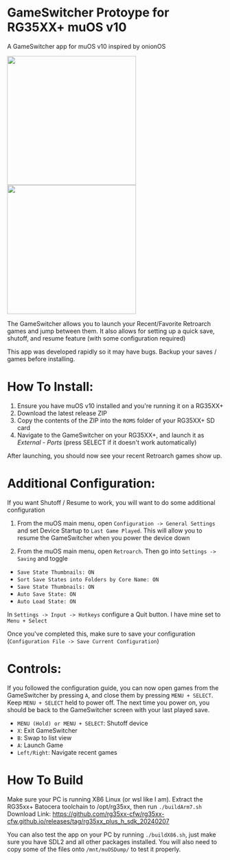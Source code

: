 # GameSwitcher Protoype for RG35XX+ muOS v10

A GameSwitcher app for muOS v10 inspired by onionOS

<div>
<img src="https://i.imgur.com/a1uIJaF.png" width="300">
<img src="https://media.giphy.com/media/v1.Y2lkPTc5MGI3NjExeG1oMjY3ZHNubnpnMTJpMmg5MGUwemcwenJ2eTZxY3lpdDZheGhydCZlcD12MV9pbnRlcm5hbF9naWZfYnlfaWQmY3Q9Zw/Pq4IfxNQF8FO6e1x0g/source.gif" width="300">
</div>

The GameSwitcher allows you to launch your Recent/Favorite Retroarch games and jump between them.
It also allows for setting up a quick save, shutoff, and resume feature (with some configuration required)

This app was developed rapidly so it may have bugs. Backup your saves / games before installing.

# How To Install:
1. Ensure you have muOS v10 installed and you're running it on a RG35XX+
2. Download the latest release ZIP
3. Copy the contents of the ZIP into the `ROMS` folder of your RG35XX+ SD card 
4. Navigate to the GameSwitcher on your RG35XX+, and launch it as *External - Ports* (press SELECT if it doesn't work automatically)

After launching, you should now see your recent Retroarch games show up.


# Additional Configuration:

If you want Shutoff / Resume to work, you will want to do some additional configuration 

1. From the muOS main menu, open `Configuration -> General Settings` and set Device Startup to `Last Game Played`.
This will allow you to resume the GameSwitcher when you power the device down

2. From the muOS main menu, open `Retroarch`. Then go into `Settings -> Saving` and toggle

- `Save State Thumbnails: ON`
- `Sort Save States into Folders by Core Name: ON`
- `Save State Thumbnails: ON`
- `Auto Save State: ON`
- `Auto Load State: ON`

In `Settings -> Input -> Hotkeys` configure a Quit button. I have mine set to `Menu + Select`

Once you've completed this, make sure to save your configuration (`Configuration File -> Save Current Configuration`)

# Controls:

If you followed the configuration guide, you can now open games from the GameSwitcher by pressing `A`, and close them by pressing `MENU + SELECT`.
Keep `MENU + SELECT` held to power off. The next time you power on, you should be back to the GameSwitcher screen with your last played save.  

- `MENU (Hold) or MENU + SELECT`: Shutoff device
- `X`: Exit GameSwitcher
- `B`: Swap to list view
- `A`: Launch Game
- `Left/Right`: Navigate recent games


# How To Build

Make sure your PC is running X86 Linux (or wsl like I am). Extract the RG35xx+ Batocera toolchain to /opt/rg35xx, then run `./buildArm7.sh`
Download Link: https://github.com/rg35xx-cfw/rg35xx-cfw.github.io/releases/tag/rg35xx_plus_h_sdk_20240207

You can also test the app on your PC by running `./buildX86.sh`, just make sure you have SDL2 and all other packages installed.
You will also need to copy some of the files onto `/mnt/muOSDump/` to test it properly.